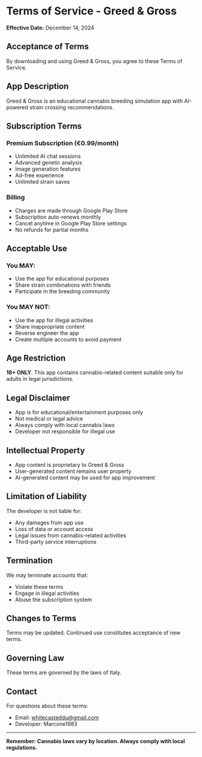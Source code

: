 # Terms of Service - Greed & Gross

**Effective Date:** December 14, 2024

## Acceptance of Terms

By downloading and using Greed & Gross, you agree to these Terms of Service.

## App Description

Greed & Gross is an educational cannabis breeding simulation app with AI-powered strain crossing recommendations.

## Subscription Terms

### Premium Subscription (€0.99/month)
- Unlimited AI chat sessions
- Advanced genetic analysis
- Image generation features
- Ad-free experience
- Unlimited strain saves

### Billing
- Charges are made through Google Play Store
- Subscription auto-renews monthly
- Cancel anytime in Google Play Store settings
- No refunds for partial months

## Acceptable Use

### You MAY:
- Use the app for educational purposes
- Share strain combinations with friends
- Participate in the breeding community

### You MAY NOT:
- Use the app for illegal activities
- Share inappropriate content
- Reverse engineer the app
- Create multiple accounts to avoid payment

## Age Restriction

**18+ ONLY.** This app contains cannabis-related content suitable only for adults in legal jurisdictions.

## Legal Disclaimer

- App is for educational/entertainment purposes only
- Not medical or legal advice
- Always comply with local cannabis laws
- Developer not responsible for illegal use

## Intellectual Property

- App content is proprietary to Greed & Gross
- User-generated content remains user property
- AI-generated content may be used for app improvement

## Limitation of Liability

The developer is not liable for:
- Any damages from app use
- Loss of data or account access
- Legal issues from cannabis-related activities
- Third-party service interruptions

## Termination

We may terminate accounts that:
- Violate these terms
- Engage in illegal activities
- Abuse the subscription system

## Changes to Terms

Terms may be updated. Continued use constitutes acceptance of new terms.

## Governing Law

These terms are governed by the laws of Italy.

## Contact

For questions about these terms:
- Email: whitecasteddu@gmail.com
- Developer: Marcone1983

---

**Remember: Cannabis laws vary by location. Always comply with local regulations.**